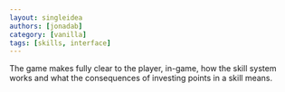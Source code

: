 ```yaml
---
layout: singleidea
authors: [jonadab]
category: [vanilla]
tags: [skills, interface]
---
```

The game makes fully clear to the player, in-game, how the skill system works and what the consequences of investing points in a skill means.
